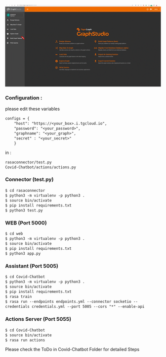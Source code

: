 ![](web-rasa-tigergraph.gif)

### Configuration :

please edit these variables

``` 
configs = {
    "host": "https://<your_box>.i.tgcloud.io",
    "password": "<your_password>",
    "graphname": "<your_graph>",
    "secret" : "<your_secret>"
    }
``` 
in :

``` 
rasaconnector/test.py
Covid-Chatbot/actions/actions.py

``` 



### Connector (test.py)


``` 
$ cd rasaconnector 
$ python3 -m virtualenv -p python3 .
$ source bin/activate
$ pip install requirements.txt
$ python3 test.py

``` 

### WEB  (Port 5000)

``` 
$ cd web 
$ python3 -m virtualenv -p python3 .
$ source bin/activate
$ pip install requirements.txt
$ python3 app.py

``` 

### Assistant (Port 5005)

``` 
$ cd Covid-Chatbot 
$ python3 -m virtualenv -p python3 .
$ source bin/activate
$ pip install requirements.txt
$ rasa train
$ rasa run --endpoints endpoints.yml --connector socketio --credentials credentials.yml --port 5005 --cors "*" --enable-api

``` 


### Actions Server (Port 5055)

``` 
$ cd Covid-Chatbot 
$ source bin/activate
$ rasa run actions

``` 


Please check the ToDo in Covid-Chatbot Folder for detailed Steps
